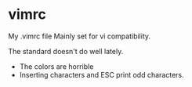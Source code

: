 vimrc
=====

My .vimrc file
Mainly set for vi compatibility.

The standard doesn't do well lately.
- The colors are horrible
- Inserting characters and ESC print odd characters.  
